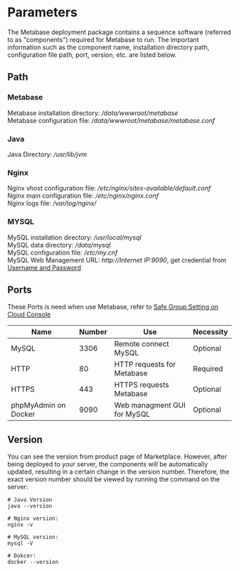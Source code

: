 # Parameters

The Metabase deployment package contains a sequence software (referred to as "components") required for Metabase to run. The important information such as the component name, installation directory path, configuration file path, port, version, etc. are listed below.

## Path

### Metabase

Metabase installation directory: */data/wwwroot/metabase*  
Metabase configuration file: */data/wwwroot/metabase/metabase.conf*  

### Java

Java Directory: */usr/lib/jvm*

### Nginx

Nginx vhost configuration file: */etc/nginx/sites-available/default.conf*  
Nginx main configuration file: */etc/nginx/nginx.conf*  
Nginx logs file: */var/log/nginx/*

### MYSQL

MySQL installation directory: */usr/local/mysql*  
MySQL data directory: */data/mysql*  
MySQL configuration file: */etc/my.cnf*    
MySQL Web Management URL: *http://Internet IP:9090*, get credential from [Username and Password](/stack-accounts.md)


## Ports

These Ports is need when use Metabase, refer to [Safe Group Setting on Cloud Console](https://support.websoft9.com/docs/faq/tech-instance.html)

| Name | Number | Use |  Necessity |
| --- | --- | --- | --- |
| MySQL | 3306 | Remote connect MySQL | Optional |
| HTTP | 80 | HTTP requests for Metabase | Required |
| HTTPS | 443 | HTTPS requests Metabase | Optional |
| phpMyAdmin on Docker | 9090 | Web managment GUI for MySQL | Optional |

## Version

You can see the version from product page of Marketplace. However, after being deployed to your server, the components will be automatically updated, resulting in a certain change in the version number. Therefore, the exact version number should be viewed by running the command on the server:

```shell
# Java Version
java --version

# Nginx version:
nginx -v

# MySQL version:
mysql -V

# Dokcer:
docker --version
```